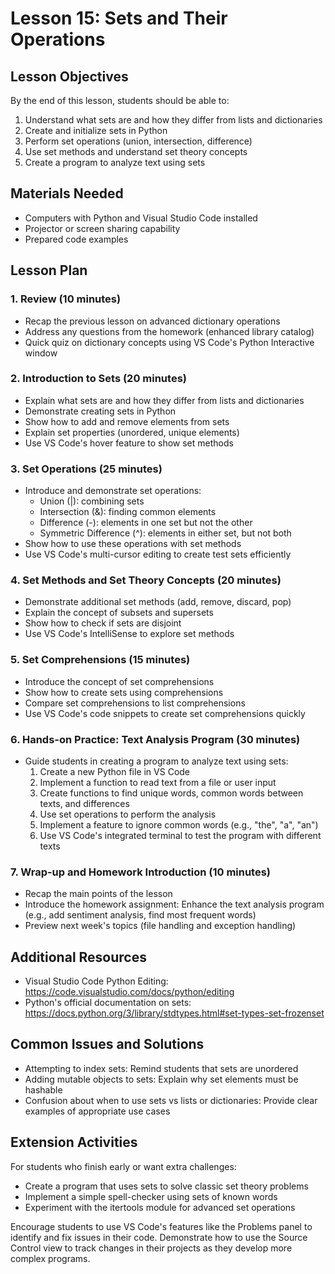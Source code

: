 # Lesson 15: Sets and Their Operations

## Lesson Objectives
By the end of this lesson, students should be able to:
1. Understand what sets are and how they differ from lists and dictionaries
2. Create and initialize sets in Python
3. Perform set operations (union, intersection, difference)
4. Use set methods and understand set theory concepts
5. Create a program to analyze text using sets

## Materials Needed
- Computers with Python and Visual Studio Code installed
- Projector or screen sharing capability
- Prepared code examples

## Lesson Plan

### 1. Review (10 minutes)
- Recap the previous lesson on advanced dictionary operations
- Address any questions from the homework (enhanced library catalog)
- Quick quiz on dictionary concepts using VS Code's Python Interactive window

### 2. Introduction to Sets (20 minutes)
- Explain what sets are and how they differ from lists and dictionaries
- Demonstrate creating sets in Python
- Show how to add and remove elements from sets
- Explain set properties (unordered, unique elements)
- Use VS Code's hover feature to show set methods

### 3. Set Operations (25 minutes)
- Introduce and demonstrate set operations:
  - Union (|): combining sets
  - Intersection (&): finding common elements
  - Difference (-): elements in one set but not the other
  - Symmetric Difference (^): elements in either set, but not both
- Show how to use these operations with set methods
- Use VS Code's multi-cursor editing to create test sets efficiently

### 4. Set Methods and Set Theory Concepts (20 minutes)
- Demonstrate additional set methods (add, remove, discard, pop)
- Explain the concept of subsets and supersets
- Show how to check if sets are disjoint
- Use VS Code's IntelliSense to explore set methods

### 5. Set Comprehensions (15 minutes)
- Introduce the concept of set comprehensions
- Show how to create sets using comprehensions
- Compare set comprehensions to list comprehensions
- Use VS Code's code snippets to create set comprehensions quickly

### 6. Hands-on Practice: Text Analysis Program (30 minutes)
- Guide students in creating a program to analyze text using sets:
  1. Create a new Python file in VS Code
  2. Implement a function to read text from a file or user input
  3. Create functions to find unique words, common words between texts, and differences
  4. Use set operations to perform the analysis
  5. Implement a feature to ignore common words (e.g., "the", "a", "an")
  6. Use VS Code's integrated terminal to test the program with different texts

### 7. Wrap-up and Homework Introduction (10 minutes)
- Recap the main points of the lesson
- Introduce the homework assignment: Enhance the text analysis program (e.g., add sentiment analysis, find most frequent words)
- Preview next week's topics (file handling and exception handling)

## Additional Resources
- Visual Studio Code Python Editing: https://code.visualstudio.com/docs/python/editing
- Python's official documentation on sets: https://docs.python.org/3/library/stdtypes.html#set-types-set-frozenset

## Common Issues and Solutions
- Attempting to index sets: Remind students that sets are unordered
- Adding mutable objects to sets: Explain why set elements must be hashable
- Confusion about when to use sets vs lists or dictionaries: Provide clear examples of appropriate use cases

## Extension Activities
For students who finish early or want extra challenges:
- Create a program that uses sets to solve classic set theory problems
- Implement a simple spell-checker using sets of known words
- Experiment with the itertools module for advanced set operations

Encourage students to use VS Code's features like the Problems panel to identify and fix issues in their code. Demonstrate how to use the Source Control view to track changes in their projects as they develop more complex programs.

